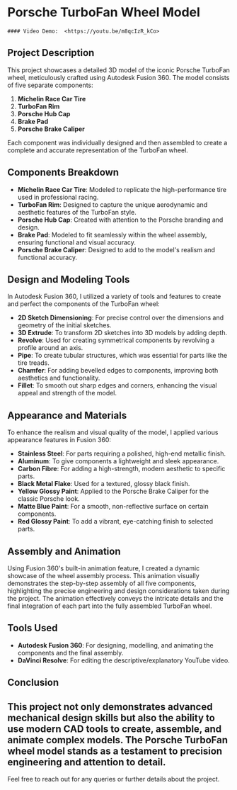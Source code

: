 # Porsche TurboFan Wheel Model
    #### Video Demo:  <https://youtu.be/m8qcIzR_kCo>

## Project Description

This project showcases a detailed 3D model of the iconic Porsche TurboFan wheel, meticulously crafted using Autodesk Fusion 360. The model consists of five separate components:

1. **Michelin Race Car Tire**
2. **TurboFan Rim**
3. **Porsche Hub Cap**
4. **Brake Pad**
5. **Porsche Brake Caliper**

Each component was individually designed and then assembled to create a complete and accurate representation of the TurboFan wheel.

## Components Breakdown

- **Michelin Race Car Tire**: Modeled to replicate the high-performance tire used in professional racing.
- **TurboFan Rim**: Designed to capture the unique aerodynamic and aesthetic features of the TurboFan style.
- **Porsche Hub Cap**: Created with attention to the Porsche branding and design.
- **Brake Pad**: Modeled to fit seamlessly within the wheel assembly, ensuring functional and visual accuracy.
- **Porsche Brake Caliper**: Designed to add to the model's realism and functional accuracy.

## Design and Modeling Tools

In Autodesk Fusion 360, I utilized a variety of tools and features to create and perfect the components of the TurboFan wheel:

- **2D Sketch Dimensioning**: For precise control over the dimensions and geometry of the initial sketches.
- **3D Extrude**: To transform 2D sketches into 3D models by adding depth.
- **Revolve**: Used for creating symmetrical components by revolving a profile around an axis.
- **Pipe**: To create tubular structures, which was essential for parts like the tire treads.
- **Chamfer**: For adding bevelled edges to components, improving both aesthetics and functionality.
- **Fillet**: To smooth out sharp edges and corners, enhancing the visual appeal and strength of the model.

## Appearance and Materials

To enhance the realism and visual quality of the model, I applied various appearance features in Fusion 360:

- **Stainless Steel**: For parts requiring a polished, high-end metallic finish.
- **Aluminum**: To give components a lightweight and sleek appearance.
- **Carbon Fibre**: For adding a high-strength, modern aesthetic to specific parts.
- **Black Metal Flake**: Used for a textured, glossy black finish.
- **Yellow Glossy Paint**: Applied to the Porsche Brake Caliper for the classic Porsche look.
- **Matte Blue Paint**: For a smooth, non-reflective surface on certain components.
- **Red Glossy Paint**: To add a vibrant, eye-catching finish to selected parts.

## Assembly and Animation

Using Fusion 360's built-in animation feature, I created a dynamic showcase of the wheel assembly process. This animation visually demonstrates the step-by-step assembly of all five components, highlighting the precise engineering and design considerations taken during the project. The animation effectively conveys the intricate details and the final integration of each part into the fully assembled TurboFan wheel.

## Tools Used

- **Autodesk Fusion 360**: For designing, modelling, and animating the components and the final assembly.
- **DaVinci Resolve**: For editing the descriptive/explanatory YouTube video.

## Conclusion

This project not only demonstrates advanced mechanical design skills but also the ability to use modern CAD tools to create, assemble, and animate complex models. The Porsche TurboFan wheel model stands as a testament to precision engineering and attention to detail.
---
Feel free to reach out for any queries or further details about the project.
